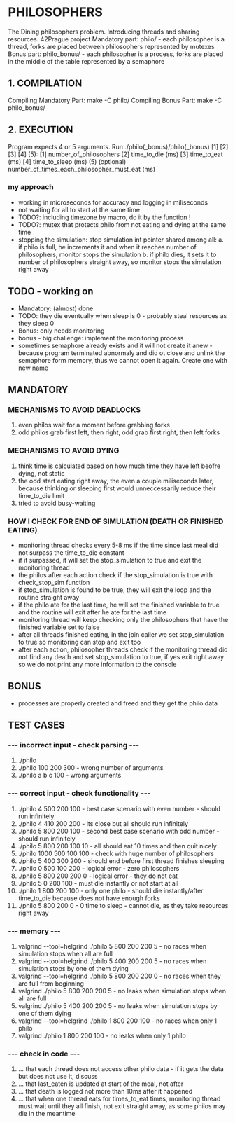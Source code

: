 # PHILOSOPHERS
The Dining philosophers problem. Introducing threads and sharing resources.
42Prague project
Mandatory part: philo/ - each philosopher is a thread, forks are placed between philosophers represented by mutexes
Bonus part: philo_bonus/ - each philosopher is a process, forks are placed in the middle of the table represented by a semaphore

## 1. COMPILATION
Compiling Mandatory Part: make -C philo/
Compiling Bonus Part: make -C philo_bonus/

## 2. EXECUTION
Program expects 4 or 5 arguments. Run ./philo(_bonus)/philo(_bonus) [1] [2] [3] [4] (5): 
    [1] number_of_philosophers
    [2] time_to_die (ms)
    [3] time_to_eat (ms)
    [4] time_to_sleep (ms)
    (5) (optional) number_of_times_each_philosopher_must_eat (ms)

### my approach
- working in microseconds for accuracy and logging in miliseconds
- not waiting for all to start at the same time 
- TODO?: including timezone by macro, do it by the function !
- TODO?: mutex that protects philo from not eating and dying at the same time 
- stopping the simulation: stop simulation int pointer shared among all:
a. if philo is full, he increments it and when it reaches number of philosophers, monitor stops the simulation
b. if philo dies, it sets it to number of philosophers straight away, so monitor stops the simulation right away

## TODO - working on
- Mandatory: (almost) done
- TODO: they die eventually when sleep is 0 - probably steal resources as they sleep 0
- Bonus: only needs monitoring
- bonus - big challenge: implement the monitoring process
- sometimes semaphore already exists and it will not create it anew - because program terminated abnormaly and did ot close and unlink the semaphore form memory, thus we cannot open it again. Create one with new name 

## MANDATORY

### MECHANISMS TO AVOID DEADLOCKS
1. even philos wait for a moment before grabbing forks
2. odd philos grab first left, then right, odd grab first right, then left forks 

### MECHANISMS TO AVOID DYING
1. think time is calculated based on how much time they have left beofre dying, not static 
3. the odd start eating right away, the even a couple miliseconds later, because thinking or sleeping first would unneccessarily reduce their time_to_die limit
4. tried to avoid busy-waiting 

### HOW I CHECK FOR END OF SIMULATION (DEATH OR FINISHED EATING)
- monitoring thread checks every 5-8 ms if the time since last meal did not surpass the time_to_die constant 
- if it surpassed, it will set the stop_simulation to true and exit the monitoring thread
- the philos after each action check if the stop_simulation is true with check_stop_sim function 
- if stop_simulation is found to be true, they will exit the loop and the routine straight away
- if the philo ate for the last time, he will set the finished variable to true and the routine will exit after he ate for the last time 
- monitoring thread will keep checking only the philosophers that have the finished variable set to false
- after all threads finished eating, in the join caller we set stop_simulation to true so monitoring can stop and exit too
- after each action, philosopher threads check if the monitoring thread did not find any death and set stop_simulation to true, if yes exit right away so we do not print any more information to the console

## BONUS
- processes are properly created and freed and they get the philo data

## TEST CASES
### --- incorrect input - check parsing ---
1. ./philo
2. ./philo 100 200 300 - wrong number of arguments
3. ./philo a b c 100 - wrong arguments

### --- correct input - check functionality ---
1. ./philo 4 500 200 100 - best case scenario with even number - should run infinitely
2. ./philo 4 410 200 200 - its close but all should run infinitely
3. ./philo 5 800 200 100 - second best case scenario with odd number - should run infinitely
4. ./philo 5 800 200 100 10 - all should eat 10 times and then quit nicely
5. ./philo 1000 500 100 100 - check with huge number of philosophers
6. ./philo 5 400 300 200 - should end before first thread finishes sleeping
7. ./philo 0 500 100 200 - logical error - zero philosophers
8. ./philo 5 800 200 200 0 - logical error - they do not eat
9. ./philo 5 0 200 100 - must die instantly or not start at all
10. ./philo 1 800 200 100 - only one philo - should die instantly/after time_to_die because does not have enough forks 
11. ./philo 5 800 200 0 - 0 time to sleep - cannot die, as they take resources right away

### --- memory ---
1. valgrind --tool=helgrind ./philo 5 800 200 200 5 - no races when simulation stops when all are full
2. valgrind --tool=helgrind ./philo 5 400 200 200 5 - no races when simulation stops by one of them dying
3. valgrind --tool=helgrind ./philo 5 800 200 200 0 - no races when they are full from beginning
4. valgrind ./philo 5 800 200 200 5 - no leaks when simulation stops when all are full
5. valgrind ./philo 5 400 200 200 5 - no leaks when simulation stops by one of them dying
6. valgrind --tool=helgrind ./philo 1 800 200 100  - no races when only 1 philo
7. valgrind ./philo 1 800 200 100 - no leaks when only 1 philo

### --- check in code ---
1. ... that each thread does not access other philo data - if it gets the data but does not use it, discuss 
2. ... that last_eaten is updated at start of the meal, not after
3. ... that death is logged not more than 10ms after it happened
4. ... that when one thread eats for times_to_eat times, monitoring thread must wait until they all finish, not exit straight away, as some philos may die in the meantime
